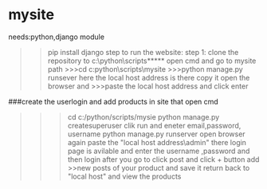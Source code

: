 # mysite
needs:python,django module
   >>pip install django
step to run the website:
step 1:
    clone the repository  to c:\python\scripts\*****
    open cmd and go to mysite path
    >>>cd c:python\scripts\mysite
    >>>python manage.py runsever
    here the local host address is there copy  it
open the browser and 
    >>>paste the local host address and click enter
    
###create the userlogin and add products in site that 
   open cmd
   >>>cd c:/python/scripts/mysie
   >>>python  manage.py createsuperuser
   clik run
   and eneter email,password, username
   >>>python manage.py runserver
   open browser
   again paste the "local host address\admin"
   there login page is avilable and enter the username ,password and then login
   after you go to click post and click + button add >>new posts of your product
   and save it
   >>>return back to "local host" and view the products
   
    
  
  
